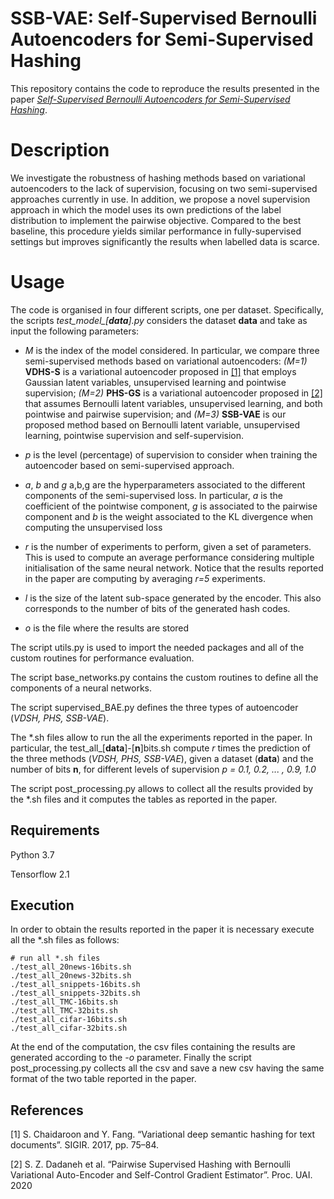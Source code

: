 # SSB-VAE: Self-Supervised Bernoulli Autoencoders for Semi-Supervised Hashing

This repository contains the code to reproduce the results presented in the paper 
[*Self-Supervised Bernoulli Autoencoders for Semi-Supervised Hashing*](https://arxiv.org/abs/2007.08799).

# Description

We investigate the robustness of hashing methods based on variational autoencoders 
to the lack of supervision, focusing on two semi-supervised approaches currently in use. 
In addition, we propose a novel supervision approach in which the model uses 
its own predictions of the label distribution to implement the pairwise objective. Compared to the best 
baseline, this procedure yields similar performance in 
fully-supervised settings but improves significantly the results when labelled data is scarce.



# Usage

The code is organised in four different scripts, one per dataset. 
Specifically, the scripts *test_model_[**data**].py* considers the dataset **data** and take as input 
the following parameters:


- *M* is the index of the model considered. In particular, we compare three semi-supervised
 methods based on variational autoencoders: *(M=1)* **VDHS-S** is a variational autoencoder 
 proposed in [[1]](#1) that employs Gaussian latent variables, unsupervised learning and pointwise supervision; 
 *(M=2)* **PHS-GS** is a variational autoencoder proposed in [[2]](#2) that assumes Bernoulli latent variables, 
 unsupervised learning, and both pointwise and pairwise supervision; 
 and *(M=3)* **SSB-VAE** is our proposed method based on Bernoulli latent variable, unsupervised learning, pointwise 
 supervision and self-supervision.

- *p* is the level (percentage) of supervision to consider when training the autoencoder based on semi-supervised approach.
- *a*, *b* and *g* a,b,g are the hyperparameters associated to the different components of the semi-supervised
 loss. In particular, *a* is the coefficient of the pointwise component, *g* is associated to the pairwise component 
 and *b* is the weight associated to the KL divergence when computing the unsupervised loss
- *r* is the number of experiments to perform, given a set of parameters. This is used to compute an average performance
considering multiple initialisation of the same neural network. Notice that the results reported in the paper are 
computing by averaging *r=5* experiments.
- *l* is the size of the latent sub-space generated by the encoder. This also corresponds to the number of bits of 
the generated hash codes.
- *o* is the file where the results are stored

The script utils.py is used to import the needed packages and all of the custom routines for performance evaluation.

The script base_networks.py contains the custom routines to define all the components of a neural networks.

The script supervised_BAE.py defines the three types of autoencoder (*VDSH, PHS, SSB-VAE*).

The *.sh files allow to run the all the experiments reported in the paper. In particular, 
 the test_all_[**data**]-[**n**]bits.sh compute *r* times the prediction of the three methods (*VDSH, PHS, SSB-VAE*), 
 given a dataset (**data**) and the number of bits **n**, for different levels of supervision *p = 0.1, 0.2, ... , 0.9, 1.0*

The script post_processing.py allows to collect all the results provided by the *.sh files and it computes the
 tables as reported in the paper.


## Requirements

Python 3.7

Tensorflow 2.1

## Execution

In order to obtain the results reported in the paper it is necessary execute all the *.sh files as follows:  
  ```
# run all *.sh files
./test_all_20news-16bits.sh
./test_all_20news-32bits.sh
./test_all_snippets-16bits.sh
./test_all_snippets-32bits.sh
./test_all_TMC-16bits.sh
./test_all_TMC-32bits.sh
./test_all_cifar-16bits.sh
./test_all_cifar-32bits.sh

```

At the end of the computation, the csv files containing the results are generated according to the *-o*
parameter. Finally the script post_processing.py collects all the csv and save a new csv having the same format 
 of the two table reported in the paper.

## References
<a id="1">[1]</a> 
 S. Chaidaroon and Y. Fang. “Variational deep semantic hashing for text documents”. SIGIR. 2017, pp. 75–84. 

<a id="1">[2]</a>  S. Z. Dadaneh et al. “Pairwise Supervised Hashing with Bernoulli Variational Auto-Encoder and Self-Control Gradient Estimator”. Proc. UAI. 2020

